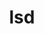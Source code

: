 ---
title: "lsd"
layout: cache
categories: [package, develop]
meta: {"compilers": ["apple-clang@16.0.0", "gcc@10.2.1", "gcc@10.5.0", "gcc@13.3.0", "gcc@7.5.0"], "num_specs": 17, "num_specs_by_stack": {"developer-tools": 4, "developer-tools-aarch64-linux-gnu": 4, "developer-tools-darwin": 4, "developer-tools-manylinux2014": 1, "developer-tools-x86_64_v3-linux-gnu": 4, "root": 17}, "oss": ["centos7", "rhel8", "sequoia", "ubuntu18.04"], "platforms": ["darwin", "linux"], "stacks": ["developer-tools", "developer-tools-aarch64-linux-gnu", "developer-tools-darwin", "developer-tools-manylinux2014", "developer-tools-x86_64_v3-linux-gnu", "root"], "targets": ["aarch64", "x86_64_v3"], "versions": ["1.0.0"]}
spec_details: [{"compiler": "gcc@10.5.0", "hash": "3la45hzho4a6vgri2x5ywofubroxcicg", "os": "centos7", "platform": "linux", "size": "-", "stacks": ["developer-tools-x86_64_v3-linux-gnu", "root"], "target": "x86_64_v3", "variants": ["build_system=cargo"], "versions": ["1.0.0"]}, {"compiler": "gcc@10.5.0", "hash": "46tw5acyeg7zbrwjbaiydgpq6t7pjsnu", "os": "centos7", "platform": "linux", "size": "-", "stacks": ["developer-tools-x86_64_v3-linux-gnu", "root"], "target": "x86_64_v3", "variants": ["build_system=cargo"], "versions": ["1.0.0"]}, {"compiler": "gcc@13.3.0", "hash": "5h3bkykrosfrymqz6remdxsnaxrgolkv", "os": "rhel8", "platform": "linux", "size": "-", "stacks": ["developer-tools-aarch64-linux-gnu", "root"], "target": "aarch64", "variants": ["build_system=cargo"], "versions": ["1.0.0"]}, {"compiler": "gcc@13.3.0", "hash": "7vtldwc6jvpbifdspmefvdwup6mtunav", "os": "rhel8", "platform": "linux", "size": "-", "stacks": ["developer-tools-aarch64-linux-gnu", "root"], "target": "aarch64", "variants": ["build_system=cargo"], "versions": ["1.0.0"]}, {"compiler": "apple-clang@16.0.0", "hash": "7y7cq4v3ifme3jln5yqiah66txahvfyu", "os": "sequoia", "platform": "darwin", "size": "-", "stacks": ["developer-tools-darwin", "root"], "target": "aarch64", "variants": ["build_system=cargo"], "versions": ["1.0.0"]}, {"compiler": "gcc@10.2.1", "hash": "dscceuoytypwq3n2io4im6jspt4omcdd", "os": "centos7", "platform": "linux", "size": "-", "stacks": ["developer-tools-manylinux2014", "root"], "target": "x86_64_v3", "variants": ["build_system=cargo"], "versions": ["1.0.0"]}, {"compiler": "gcc@7.5.0", "hash": "grsqilaqfpxnlsjixvlecoc5irjh4l4n", "os": "ubuntu18.04", "platform": "linux", "size": "-", "stacks": ["developer-tools", "root"], "target": "x86_64_v3", "variants": ["build_system=cargo"], "versions": ["1.0.0"]}, {"compiler": "apple-clang@16.0.0", "hash": "ia5fuoe2f6jm2rxbtkgyfj65cavdn3ov", "os": "sequoia", "platform": "darwin", "size": "-", "stacks": ["developer-tools-darwin", "root"], "target": "aarch64", "variants": ["build_system=cargo"], "versions": ["1.0.0"]}, {"compiler": "gcc@7.5.0", "hash": "letmmg6v4cfhnp4jlumrzhp67noazjzu", "os": "ubuntu18.04", "platform": "linux", "size": "-", "stacks": ["developer-tools", "root"], "target": "x86_64_v3", "variants": ["build_system=cargo"], "versions": ["1.0.0"]}, {"compiler": "gcc@13.3.0", "hash": "mk5cfmhvigwijybtfdv3dkryhdqucj2n", "os": "rhel8", "platform": "linux", "size": "-", "stacks": ["developer-tools-aarch64-linux-gnu", "root"], "target": "aarch64", "variants": ["build_system=cargo"], "versions": ["1.0.0"]}, {"compiler": "gcc@7.5.0", "hash": "tmrf63bpyqmdecsumhqf66bl2mnuzcvs", "os": "ubuntu18.04", "platform": "linux", "size": "-", "stacks": ["developer-tools", "root"], "target": "x86_64_v3", "variants": ["build_system=cargo"], "versions": ["1.0.0"]}, {"compiler": "gcc@7.5.0", "hash": "ubm5536mb47qpeusvhcppfcz2gwysm6s", "os": "ubuntu18.04", "platform": "linux", "size": "-", "stacks": ["developer-tools", "root"], "target": "x86_64_v3", "variants": ["build_system=cargo"], "versions": ["1.0.0"]}, {"compiler": "apple-clang@16.0.0", "hash": "v5ytpggdaaporugsmuq32ih7kqdeifhm", "os": "sequoia", "platform": "darwin", "size": "-", "stacks": ["developer-tools-darwin", "root"], "target": "aarch64", "variants": ["build_system=cargo"], "versions": ["1.0.0"]}, {"compiler": "gcc@10.5.0", "hash": "wynihmcfrwifgxb2kzzwwfoiawoeswvy", "os": "centos7", "platform": "linux", "size": "-", "stacks": ["developer-tools-x86_64_v3-linux-gnu", "root"], "target": "x86_64_v3", "variants": ["build_system=cargo"], "versions": ["1.0.0"]}, {"compiler": "apple-clang@16.0.0", "hash": "x55ns45tx5lhzhdunh2xhrwiiuvoz6p2", "os": "sequoia", "platform": "darwin", "size": "-", "stacks": ["developer-tools-darwin", "root"], "target": "aarch64", "variants": ["build_system=cargo"], "versions": ["1.0.0"]}, {"compiler": "gcc@10.5.0", "hash": "xb2fo24zbflgbhlbdmlhhyuplvnpgqoy", "os": "centos7", "platform": "linux", "size": "-", "stacks": ["developer-tools-x86_64_v3-linux-gnu", "root"], "target": "x86_64_v3", "variants": ["build_system=cargo"], "versions": ["1.0.0"]}, {"compiler": "gcc@13.3.0", "hash": "ze3ccdtm4o6ytcgcknes2jn65tvbk5bb", "os": "rhel8", "platform": "linux", "size": "-", "stacks": ["developer-tools-aarch64-linux-gnu", "root"], "target": "aarch64", "variants": ["build_system=cargo"], "versions": ["1.0.0"]}]
---